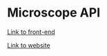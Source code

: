 # Microscope API
[Link to front-end](https://github.com/agandaur-ii/microscope-frontend)

[Link to website](https://microscope-11374.web.app/)
